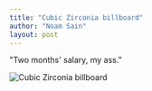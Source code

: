 ```yaml
---
title: "Cubic Zirconia billboard"
author: "Noam Sain"
layout: post
---
```


"Two months' salary, my ass."

![Cubic Zirconia billboard](https://2.bp.blogspot.com/_8aN4krk1nsk/S233hDXKEFI/AAAAAAAAAW8/jOm18wqamAM/s1600/image-8.jpg "Cubic Zirconia billboard")
